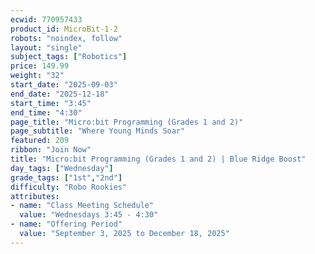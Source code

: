 ```yaml
---
ecwid: 770957433
product_id: MicroBit-1-2
robots: "noindex, follow"
layout: "single"
subject_tags: ["Robotics"]
price: 149.99
weight: "32"
start_date: "2025-09-03"
end_date: "2025-12-18"
start_time: "3:45"
end_time: "4:30"
page_title: "Micro:bit Programming (Grades 1 and 2)"
page_subtitle: "Where Young Minds Soar"
featured: 209
ribbon: "Join Now"
title: "Micro:bit Programming (Grades 1 and 2) | Blue Ridge Boost"
day_tags: ["Wednesday"]
grade_tags: ["1st","2nd"]
difficulty: "Robo Rookies"
attributes:
- name: "Class Meeting Schedule"
  value: "Wednesdays 3:45 - 4:30"
- name: "Offering Period"
  value: "September 3, 2025 to December 18, 2025"
---
```

